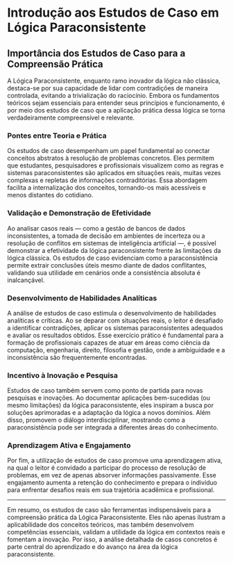 
# Introdução aos Estudos de Caso em Lógica Paraconsistente

## Importância dos Estudos de Caso para a Compreensão Prática

A Lógica Paraconsistente, enquanto ramo inovador da lógica não clássica, destaca-se por sua capacidade de lidar com contradições de maneira controlada, evitando a trivialização do raciocínio. Embora os fundamentos teóricos sejam essenciais para entender seus princípios e funcionamento, é por meio dos estudos de caso que a aplicação prática dessa lógica se torna verdadeiramente compreensível e relevante.

### Pontes entre Teoria e Prática

Os estudos de caso desempenham um papel fundamental ao conectar conceitos abstratos à resolução de problemas concretos. Eles permitem que estudantes, pesquisadores e profissionais visualizem como as regras e sistemas paraconsistentes são aplicados em situações reais, muitas vezes complexas e repletas de informações contraditórias. Essa abordagem facilita a internalização dos conceitos, tornando-os mais acessíveis e menos distantes do cotidiano.

### Validação e Demonstração de Efetividade

Ao analisar casos reais — como a gestão de bancos de dados inconsistentes, a tomada de decisão em ambientes de incerteza ou a resolução de conflitos em sistemas de inteligência artificial —, é possível demonstrar a efetividade da lógica paraconsistente frente às limitações da lógica clássica. Os estudos de caso evidenciam como a paraconsistência permite extrair conclusões úteis mesmo diante de dados conflitantes, validando sua utilidade em cenários onde a consistência absoluta é inalcançável.

### Desenvolvimento de Habilidades Analíticas

A análise de estudos de caso estimula o desenvolvimento de habilidades analíticas e críticas. Ao se deparar com situações reais, o leitor é desafiado a identificar contradições, aplicar os sistemas paraconsistentes adequados e avaliar os resultados obtidos. Esse exercício prático é fundamental para a formação de profissionais capazes de atuar em áreas como ciência da computação, engenharia, direito, filosofia e gestão, onde a ambiguidade e a inconsistência são frequentemente encontradas.

### Incentivo à Inovação e Pesquisa

Estudos de caso também servem como ponto de partida para novas pesquisas e inovações. Ao documentar aplicações bem-sucedidas (ou mesmo limitações) da lógica paraconsistente, eles inspiram a busca por soluções aprimoradas e a adaptação da lógica a novos domínios. Além disso, promovem o diálogo interdisciplinar, mostrando como a paraconsistência pode ser integrada a diferentes áreas do conhecimento.

### Aprendizagem Ativa e Engajamento

Por fim, a utilização de estudos de caso promove uma aprendizagem ativa, na qual o leitor é convidado a participar do processo de resolução de problemas, em vez de apenas absorver informações passivamente. Esse engajamento aumenta a retenção do conhecimento e prepara o indivíduo para enfrentar desafios reais em sua trajetória acadêmica e profissional.

___

Em resumo, os estudos de caso são ferramentas indispensáveis para a compreensão prática da Lógica Paraconsistente. Eles não apenas ilustram a aplicabilidade dos conceitos teóricos, mas também desenvolvem competências essenciais, validam a utilidade da lógica em contextos reais e fomentam a inovação. Por isso, a análise detalhada de casos concretos é parte central do aprendizado e do avanço na área da lógica paraconsistente.

